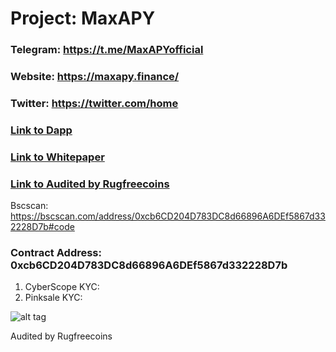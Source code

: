# Project: MaxAPY

### Telegram: https://t.me/MaxAPYofficial
### Website: https://maxapy.finance/
### Twitter: https://twitter.com/home
### [Link to Dapp](https://app.maxapy.finance/dashboard)
### [Link to Whitepaper](https://maxapy.gitbook.io/maxapy/)
### [Link to Audited by Rugfreecoins](https://github.com/Rugfreecoins/Smart-Contract-Audits/blob/main/MaxAPY%20Token%20Audit.pdf)


Bscscan: https://bscscan.com/address/0xcb6CD204D783DC8d66896A6DEf5867d332228D7b#code

### Contract Address: 0xcb6CD204D783DC8d66896A6DEf5867d332228D7b

1. CyberScope KYC:
2. Pinksale KYC:

![alt tag](https://github.com/coinscope-co/kyc/blob/main/mapy/kyc.png)



Audited by Rugfreecoins

  


